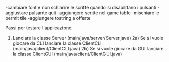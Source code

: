 -cambiare font e non schiarire le scritte quando si disabilitano i pulsanti
-aggiustare pulsante quit
-aggiungere scritte nel game table
-mischiare le permit tile
-aggiungere tostring a offerte

Passi per testare l'applicazione:
1) Lanciare la classe Server (main/java/server/Server.java)
2a) Se si vuole giocare da CLI lanciare la classe ClientCLI (main/java/client/ClientCLI.java)
2b) Se si vuole giocare da GUI lanciare la classe ClientGUI (main/java/client/ClientGUI.java)